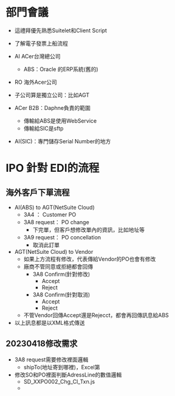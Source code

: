 # 部門會議
- 這禮拜優先熟悉Suitelet和Client Script
- 了解電子發票上船流程

- AI ACer台灣總公司
    - ABS：Oracle 的ERP系統(舊的)
- RO 海外Acer公司
- 子公司算是獨立公司：比如AGT
- ACer B2B：Daphne負責的範圍
    - 傳輸給ABS是使用WebService
    - 傳輸給SIC是sftp
- AI(SIC)：專門儲存Serial Number的地方

# IPO 針對 EDI的流程
## 海外客戶下單流程
- AI(ABS) to AGT(NetSuite Cloud)
    - 3A4 ： Customer PO
    - 3A8 request： PO change
        - 下完單，但客戶想修改單內的資訊，比如地址等
    - 3A9 request： PO concellation
        - 取消此訂單
- AGT(NetSuite Cloud) to Vendor
    - 如果上方流程有修改，代表傳給Vendor的PO也會有修改
    - 廠商不管同意或拒絕都會回傳
        - 3A8 Confirm(針對修改)
            - Accept
            - Reject
        - 3A8 Confirm(針對取消)
            - Accept
            - Reject
    - 不管Vendor回傳Accept還是Rejecct，都會再回傳訊息給ABS
- 以上訊息都是以XML格式傳送
## 20230418修改需求
- 3A8 request需要修改裡面邏輯
    - shipTo(地址寄到哪裡)，Excel第
- 修改SO和PO裡面判斷AdressLine的數值邏輯
    - SD_XXPO002_Chg_Cl_Txn.js
    - 
